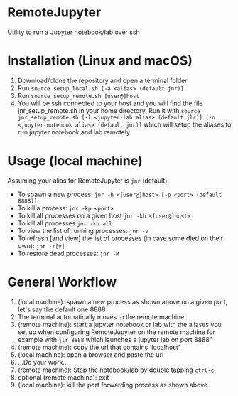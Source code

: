 # RemoteJupyter
Utility to run a Jupyter notebook/lab over ssh

# Installation (Linux and macOS)
1. Download/clone the repository and open a terminal folder
2. Run
```source setup_local.sh [-a <alias> (default jnr)]```
3. Run ```source setup_remote.sh [user@]host```
4. You will be ssh connected to your host and you will find the file jnr_setup_remote.sh in your home directory.
Run it with
```source jnr_setup_remote.sh [-l <jupyter-lab alias> (default jlr)] [-n <jupyter-notebook alias> (default jnr)]```
which will setup the aliases to run jupyter notebook and lab remotely

# Usage (local machine)
Assuming your alias for RemoteJupyter is `jnr` (default), 

* To spawn a new process:
    ```jnr -h <[user@]host> [-p <port> (default 8888)]```
* To kill a process:
    ```jnr -kp <port>```
* To kill all processes on a given host
    ```jnr -kh <[user@]host>```
* To kill all processes
    ```jnr -kh all```
* To view the list of running processes:
    ```jnr -v```
* To refresh \[and view\] the list of processes (in case some died on their own):
    ```jnr -r[v]```
* To restore dead processes:
    ```jnr -R```
    

# General Workflow
1. (local machine): spawn a new process as shown above on a given port, let's say the default one 8888
2. The terminal automatically moves to the remote machine
3. (remote machine): start a jupyter notebook or lab with the aliases you set up when configuring RemoteJupyter on the remote machine for example with
	```jlr 8888``` which launches a jupyter lab on port 8888"
4. (remote machine): copy the url that contains 'localhost'
5. (local machine): open a browser and paste the url
6. ...Do your work...
7. (remote machine): Stop the notebook/lab by double tapping `ctrl-c`
8. optional (remote machine): exit
9. (local machine): kill the port forwarding process as shown above
